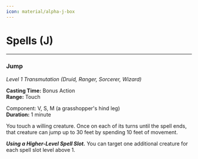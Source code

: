 ```yaml
---
icon: material/alpha-j-box
---
```


# Spells (J)

---

### Jump

*Level 1 Transmutation (Druid, Ranger, Sorcerer, Wizard)*

**Casting Time:** Bonus Action  
**Range:** Touch

Component: V, S, M (a grasshopper's hind leg)  
**Duration:** 1 minute

You touch a willing creature. Once on each of its turns until the spell ends, that creature can jump up to 30 feet by spending 10 feet of movement.

***Using a Higher-Level Spell Slot.*** You can target one additional creature for each spell slot level above 1.
